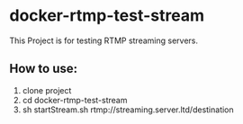 # docker-rtmp-test-stream

This Project is for testing RTMP streaming servers. 

## How to use:
1. clone project
2. cd docker-rtmp-test-stream
3. sh startStream.sh rtmp://streaming.server.ltd/destination

